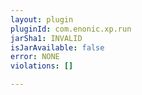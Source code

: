 ```yaml
---
layout: plugin
pluginId: com.enonic.xp.run
jarSha1: INVALID
isJarAvailable: false
error: NONE
violations: []

---
```

